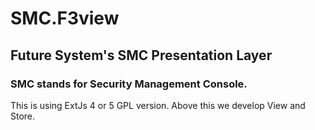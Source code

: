# SMC.F3view

## Future System's SMC Presentation Layer

### SMC stands for Security Management Console.

This is using ExtJs 4 or 5 GPL version.
Above this we develop View and Store.
